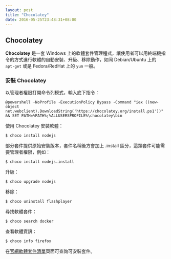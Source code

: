 ```yaml
---
layout: post
title: "Chocolatey"
date: 2016-05-25T23:48:31+08:00
---
```



## Chocolatey
**Chocolatey** 是一套 Windows 上的軟體套件管理程式，讓使用者可以用終端機指令的方式進行軟體的自動安裝、升級、移除動作，如同 Debian/Ubuntu 上的 `apt-get` 或是 Fedora/RedHat 上的 `yum` 一般。

### 安裝 Chocolatey

以管理者權限打開命令列模式，輸入底下指令：

	@powershell -NoProfile -ExecutionPolicy Bypass -Command "iex ((new-object net.webclient).DownloadString('https://chocolatey.org/install.ps1'))" && SET PATH=%PATH%;%ALLUSERSPROFILE%\chocolatey\bin

使用 Chocolatey 安裝軟體：

	$ choco install nodejs
部分套件提供原始安裝版本，套件名稱後方會加上 .install 區分，這類套件可能需要管理者權限，例如：

	$ choco install nodejs.install


升級：

	$ choco upgrade nodejs

移除：

	$ choco uninstall flashplayer

尋找軟體套件：

	$ choco search docker

查看軟體資訊：

	$ choco info firefox

在[官網軟體套件清單](https://chocolatey.org/packages)頁面可查詢可安裝套件。